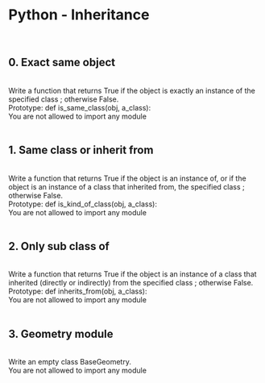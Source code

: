 <h1>Python - Inheritance</h1>
<br><h2>0. Exact same object</h2>
<br>
Write a function that returns True if the object is exactly an instance of the specified class ; otherwise False.
<br>
Prototype: def is_same_class(obj, a_class):<br>
You are not allowed to import any module<br>
<br><h2>1. Same class or inherit from</h2>
<br>
Write a function that returns True if the object is an instance of, or if the object is an instance of a class that inherited from, the specified class ; otherwise False.
<br>
Prototype: def is_kind_of_class(obj, a_class):<br>
You are not allowed to import any module<br>
<br><h2>2. Only sub class of</h2>
<br>
Write a function that returns True if the object is an instance of a class that inherited (directly or indirectly) from the specified class ; otherwise False.
<br>
Prototype: def inherits_from(obj, a_class):<br>
You are not allowed to import any module<br>
<br><h2>3. Geometry module</h2>
<br>
Write an empty class BaseGeometry.
<br>
You are not allowed to import any module<br>

